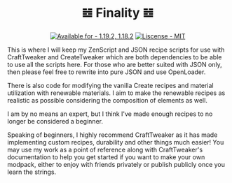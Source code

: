 # <p align="center" dir="auto">𝌤 Finality 𝌤</p>
<p align="center" dir="auto"><a href="https://"><img src="https://img.shields.io/badge/Available_for-1.19.2%2C_1.18.2-2ea44f" alt="Available for - 1.19.2, 1.18.2"></a> <a href="https://"><img src="https://img.shields.io/badge/Liscense-MIT-blueviolet" alt="Liscense - MIT"></a></p>

This is where I will keep my ZenScript and JSON recipe scripts for use with CraftTweaker and CreateTweaker which are both dependencies to be able to use all the scripts here. For those who are better suited with JSON only, then please feel free to rewrite into pure JSON and use OpenLoader.

There is also code for modifying the vanilla Create recipes and material utilization with renewable materials. I aim to make the renewable recipes as realistic as possible considering the composition of elements as well.

I am by no means an expert, but I think I've made enough recipes to no longer be considered a beginner. 

Speaking of beginners, I highly recommend CraftTweaker as it has made implementing custom recipes, durability and other things much easier! You may use my work as a point of reference along with CraftTweaker's documentation to help you get started if you want to make your own modpack, either to enjoy with friends privately or publish publicly once you learn the strings.
